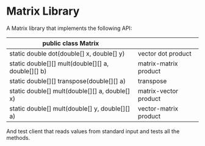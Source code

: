 # Matrix Library

A Matrix library that implements the following API:

| public class Matrix                                |                       |
| -------------------------------------------------- | --------------------- |
| static double dot(double[] x, double[] y)          | vector dot product    |
| static double[][] mult(double[][] a, double[][] b) | matrix-matrix product |
| static double[][] transpose(double[][] a)          | transpose             |
| static double[] mult(double[][] a, double[] x)     | matrix-vector product |
| static double[] mult(double[] y, double[][] a)     | vector-matrix product |

And test client that reads values from standard input and tests all the methods.